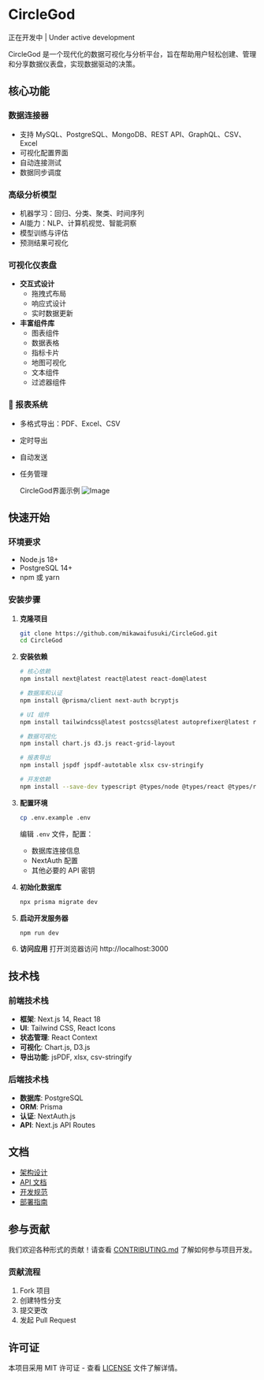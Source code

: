 # CircleGod

正在开发中 | Under active development

CircleGod 是一个现代化的数据可视化与分析平台，旨在帮助用户轻松创建、管理和分享数据仪表盘，实现数据驱动的决策。

##  核心功能

###  数据连接器
- 支持 MySQL、PostgreSQL、MongoDB、REST API、GraphQL、CSV、Excel
- 可视化配置界面
- 自动连接测试
- 数据同步调度

###  高级分析模型
- 机器学习：回归、分类、聚类、时间序列
- AI能力：NLP、计算机视觉、智能洞察
- 模型训练与评估
- 预测结果可视化

###  可视化仪表盘
- **交互式设计**
  - 拖拽式布局
  - 响应式设计
  - 实时数据更新
- **丰富组件库**
  - 图表组件
  - 数据表格
  - 指标卡片
  - 地图可视化
  - 文本组件
  - 过滤器组件

### 📑 报表系统
- 多格式导出：PDF、Excel、CSV
- 定时导出
- 自动发送
- 任务管理

  CircleGod界面示例
![Image](https://github.com/user-attachments/assets/fb3b7ad4-495e-4d65-88ae-c07ee40ec03c)


##  快速开始

### 环境要求
- Node.js 18+
- PostgreSQL 14+
- npm 或 yarn


### 安装步骤

1. **克隆项目**
   ```bash
   git clone https://github.com/mikawaifusuki/CircleGod.git
   cd CircleGod
   ```

2. **安装依赖**
   ```bash
   # 核心依赖
   npm install next@latest react@latest react-dom@latest
   
   # 数据库和认证
   npm install @prisma/client next-auth bcryptjs
   
   # UI 组件
   npm install tailwindcss@latest postcss@latest autoprefixer@latest react-icons
   
   # 数据可视化
   npm install chart.js d3.js react-grid-layout
   
   # 报表导出
   npm install jspdf jspdf-autotable xlsx csv-stringify
   
   # 开发依赖
   npm install --save-dev typescript @types/node @types/react @types/react-dom prisma
   ```

3. **配置环境**
   ```bash
   cp .env.example .env
   ```
   编辑 `.env` 文件，配置：
   - 数据库连接信息
   - NextAuth 配置
   - 其他必要的 API 密钥

4. **初始化数据库**
   ```bash
   npx prisma migrate dev
   ```

5. **启动开发服务器**
   ```bash
   npm run dev
   ```

6. **访问应用**
   打开浏览器访问 http://localhost:3000

##  技术栈

### 前端技术栈
- **框架**: Next.js 14, React 18
- **UI**: Tailwind CSS, React Icons
- **状态管理**: React Context
- **可视化**: Chart.js, D3.js
- **导出功能**: jsPDF, xlsx, csv-stringify

### 后端技术栈
- **数据库**: PostgreSQL
- **ORM**: Prisma
- **认证**: NextAuth.js
- **API**: Next.js API Routes

##  文档

- [架构设计](./docs/architecture.md)
- [API 文档](./docs/api.md)
- [开发规范](./docs/development.md)
- [部署指南](./docs/deployment.md)

##  参与贡献

我们欢迎各种形式的贡献！请查看 [CONTRIBUTING.md](./CONTRIBUTING.md) 了解如何参与项目开发。

### 贡献流程
1. Fork 项目
2. 创建特性分支
3. 提交更改
4. 发起 Pull Request

##  许可证

本项目采用 MIT 许可证 - 查看 [LICENSE](./LICENSE) 文件了解详情。
